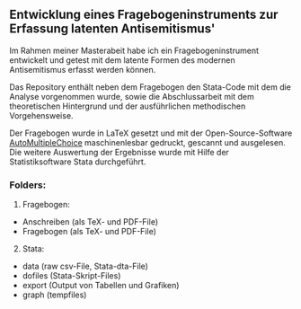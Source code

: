 ## Entwicklung eines Fragebogeninstruments zur Erfassung latenten Antisemitismus'

Im Rahmen meiner Masterabeit habe ich ein Fragebogeninstrument entwickelt und getest mit dem latente Formen des modernen Antisemitismus erfasst werden können.

Das Repository enthält neben dem Fragebogen den Stata-Code mit dem die Analyse vorgenommen wurde, sowie die Abschlussarbeit mit dem theoretischen Hintergrund und der ausführlichen methodischen Vorgehensweise.

Der Fragebogen wurde in LaTeX gesetzt und mit der Open-Source-Software [AutoMultipleChoice](https://www.auto-multiple-choice.net/ "Homepage von AMC") maschinenlesbar gedruckt, gescannt und ausgelesen. Die weitere Auswertung der Ergebnisse wurde mit Hilfe der Statistiksoftware Stata durchgeführt.


### Folders:

1. Fragebogen:
  - Anschreiben (als TeX- und PDF-File)
  - Fragebogen (als TeX- und PDF-File)

2. Stata:
  - data (raw csv-File, Stata-dta-File)
  - dofiles (Stata-Skript-Files)
  - export (Output von Tabellen und Grafiken)
  - graph (tempfiles)
